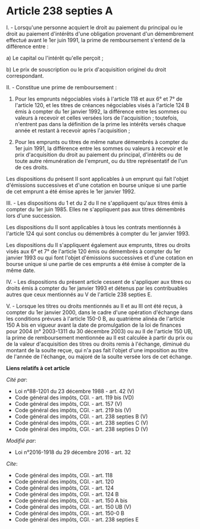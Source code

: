 # Article 238 septies A

I. - Lorsqu'une personne acquiert le droit au paiement du principal ou le droit au paiement d'intérêts d'une obligation
provenant d'un démembrement effectué avant le 1er juin 1991, la prime de remboursement s'entend de la différence entre :

a) Le capital ou l'intérêt qu'elle perçoit ;

b) Le prix de souscription ou le prix d'acquisition originel du droit correspondant.

II. - Constitue une prime de remboursement :

1. Pour les emprunts négociables visés à l'article 118 et aux 6° et 7° de l'article 120, et les titres de créances
négociables visés à l'article 124 B émis à compter du 1er janvier 1992, la différence entre les sommes ou valeurs à recevoir
et celles versées lors de l'acquisition ; toutefois, n'entrent pas dans la définition de la prime les intérêts versés chaque
année et restant à recevoir après l'acquisition ;

2. Pour les emprunts ou titres de même nature démembrés à compter du 1er juin 1991, la différence entre les sommes ou valeurs
à recevoir et le prix d'acquisition du droit au paiement du principal, d'intérêts ou de toute autre rémunération de
l'emprunt, ou du titre représentatif de l'un de ces droits.

Les dispositions du présent II sont applicables à un emprunt qui fait l'objet d'émissions successives et d'une cotation en
bourse unique si une partie de cet emprunt a été émise après le 1er janvier 1992.

III. - Les dispositions du 1 et du 2 du II ne s'appliquent qu'aux titres émis à compter du 1er juin 1985. Elles ne
s'appliquent pas aux titres démembrés lors d'une succession.

Les dispositions du II sont applicables à tous les contrats mentionnés à l'article 124 qui sont conclus ou démembrés à
compter du 1er janvier 1993.

Les dispositions du II s'appliquent également aux emprunts, titres ou droits visés aux 6° et 7° de l'article 120 émis ou
démembrés à compter du 1er janvier 1993 ou qui font l'objet d'émissions successives et d'une cotation en bourse unique si une
partie de ces emprunts a été émise à compter de la même date.

IV. - Les dispositions du présent article cessent de s'appliquer aux titres ou droits émis à compter du 1er janvier 1993 et
détenus par les contribuables autres que ceux mentionnés au V de l'article 238 septies E. 

V. - Lorsque les titres ou droits mentionnés au II et au III ont été reçus, à compter du 1er janvier 2000, dans le cadre
d'une opération d'échange dans les conditions prévues à l'article 150-0 B, au quatrième alinéa de l'article 150 A bis en
vigueur avant la date de promulgation de la loi de finances pour 2004 (n° 2003-1311 du 30 décembre 2003) ou au II de
l'article 150 UB, la prime de remboursement mentionnée au II est calculée à partir du prix ou de la valeur d'acquisition des
titres ou droits remis à l'échange, diminué du montant de la soulte reçue, qui n'a pas fait l'objet d'une imposition au titre
de l'année de l'échange, ou majoré de la soulte versée lors de cet échange.

**Liens relatifs à cet article**

_Cité par_:

  - Loi n°88-1201 du 23 décembre 1988 - art. 42 (V)
  - Code général des impôts, CGI. - art. 119 bis (VD)
  - Code général des impôts, CGI. - art. 157 (V)
  - Code général des impôts, CGI. - art. 219 bis (V)
  - Code général des impôts, CGI. - art. 238 septies B (V)
  - Code général des impôts, CGI. - art. 238 septies C (V)
  - Code général des impôts, CGI. - art. 238 septies D (V)

_Modifié par_:

  - Loi n°2016-1918 du 29 décembre 2016 - art. 32

_Cite_:

  - Code général des impôts, CGI. - art. 118
  - Code général des impôts, CGI. - art. 120
  - Code général des impôts, CGI. - art. 124
  - Code général des impôts, CGI. - art. 124 B
  - Code général des impôts, CGI. - art. 150 A bis
  - Code général des impôts, CGI. - art. 150 UB (V)
  - Code général des impôts, CGI. - art. 150-0 B
  - Code général des impôts, CGI. - art. 238 septies E
